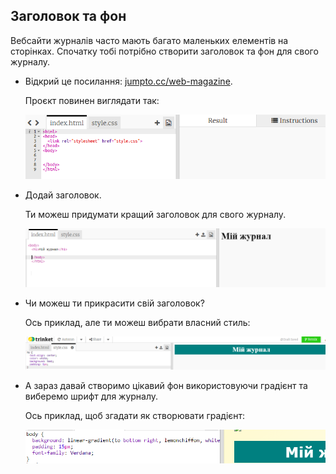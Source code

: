 ## Заголовок та фон

Вебсайти журналів часто мають багато маленьких елементів на сторінках. Спочатку тобі потрібно створити заголовок та фон для свого журналу.

+ Відкрий це посилання: <a href="http://jumpto.cc/web-magazine" target="_blank">jumpto.cc/web-magazine</a>.
    
    Проєкт повинен виглядати так:
    
    ![знімок екрана](images/magazine-starter.png)

+ Додай заголовок.
    
    Ти можеш придумати кращий заголовок для свого журналу.
    
    ![знімок екрана](images/magazine-heading.png)

+ Чи можеш ти прикрасити свій заголовок?
    
    Ось приклад, але ти можеш вибрати власний стиль:
    
    ![знімок екрана](images/magazine-heading-style.png)

+ А зараз давай створимо цікавий фон використовуючи градієнт та виберемо шрифт для журналу.
    
    Ось приклад, щоб згадати як створювати градієнт:
    
    ![знімок екрана](images/magazine-background.png)